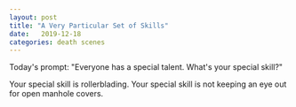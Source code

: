 ```yaml
---
layout: post
title: "A Very Particular Set of Skills"
date:   2019-12-18
categories: death scenes
---
```

Today's prompt: "Everyone has a special talent. What's your special skill?"

Your special skill is rollerblading. Your special skill is not keeping an eye out for open manhole covers.
